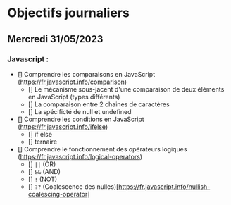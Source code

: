 # Objectifs journaliers

## Mercredi 31/05/2023

### Javascript :

- [] Comprendre les comparaisons en JavaScript (https://fr.javascript.info/comparison)
  - [] Le mécanisme sous-jacent d'une comparaison de deux éléments en JavaScript (types différents)
  - [] La comparaison entre 2 chaines de caractères
  - [] La spécificté de null et undefined
- [] Comprendre les conditions en JavaScript (https://fr.javascript.info/ifelse)
  - [] if else
  - [] ternaire
- [] Comprendre le fonctionnement des opérateurs logiques (https://fr.javascript.info/logical-operators)
  - [] `||` (OR)
  - [] `&&` (AND)
  - [] `!` (NOT)
  - [] `??` (Coalescence des nulles)[https://fr.javascript.info/nullish-coalescing-operator]
